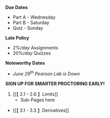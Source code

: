 **Due Dates**
- Part A - Wednesday
- Part B - Saturday
- Quiz - Sunday

**Late Policy**
- $2\%/day$ Assignments
- $20\%/day$ Quizzes

**Noteworthy Dates**
* _June $29^{th}$ Pearson Lab is Down_

**SIGN UP FOR SMARTER PROCTORING EARLY!**

1. [[【 2.1 - 2.6 】Limits]]
	- Sub-Pages here
- [[【 3.1 - 3.3 】Derivatives]]